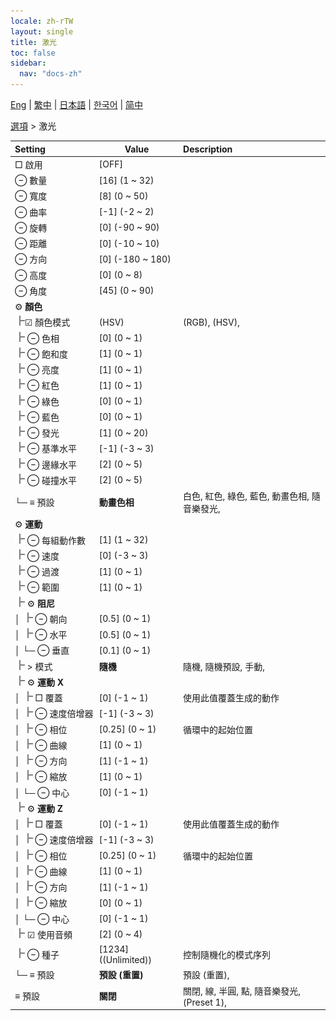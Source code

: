 ```yaml
---
locale: zh-rTW
layout: single
title: 激光
toc: false
sidebar:
  nav: "docs-zh"
---
```

[Eng](/dancexr/menu/2025.4/stage/laser) | [繁中](/tw/dancexr/menu/2025.4/stage/laser) | [日本語](/jp/dancexr/menu/2025.4/stage/laser) | [한국어](/kr/dancexr/menu/2025.4/stage/laser) | [简中](/zh/dancexr/menu/2025.4/stage/laser)

[選項](../menu#選項) > 激光



| Setting | Value | Description |
| :--- | --- | :--- |
|<nobr> □ 啟用</nobr>| [OFF] | 
|<nobr> ⊖ 數量</nobr>| [16] (1 ~ 32) | 
|<nobr> ⊖ 寬度</nobr>| [8] (0 ~ 50) | 
|<nobr> ⊖ 曲率</nobr>| [-1] (-2 ~ 2) | 
|<nobr> ⊖ 旋轉</nobr>| [0] (-90 ~ 90) | 
|<nobr> ⊖ 距離</nobr>| [0] (-10 ~ 10) | 
|<nobr> ⊖ 方向</nobr>| [0] (-180 ~ 180) | 
|<nobr> ⊖ 高度</nobr>| [0] (0 ~ 8) | 
|<nobr> ⊖ 角度</nobr>| [45] (0 ~ 90) | 
|<nobr> ⚙️ **顏色**</nobr>| | 
|<nobr><img src="/images/icon/ic_line_t.png"/>☑ 顏色模式</nobr>| (HSV) | (RGB), (HSV), 
|<nobr><img src="/images/icon/ic_line_t.png"/> ⊖ 色相</nobr>| [0] (0 ~ 1) | 
|<nobr><img src="/images/icon/ic_line_t.png"/> ⊖ 飽和度</nobr>| [1] (0 ~ 1) | 
|<nobr><img src="/images/icon/ic_line_t.png"/> ⊖ 亮度</nobr>| [1] (0 ~ 1) | 
|<nobr><img src="/images/icon/ic_line_t.png"/> ⊖ 紅色</nobr>| [1] (0 ~ 1) | 
|<nobr><img src="/images/icon/ic_line_t.png"/> ⊖ 綠色</nobr>| [0] (0 ~ 1) | 
|<nobr><img src="/images/icon/ic_line_t.png"/> ⊖ 藍色</nobr>| [0] (0 ~ 1) | 
|<nobr><img src="/images/icon/ic_line_t.png"/> ⊖ 發光</nobr>| [1] (0 ~ 20) | 
|<nobr><img src="/images/icon/ic_line_t.png"/> ⊖ 基準水平</nobr>| [-1] (-3 ~ 3) | 
|<nobr><img src="/images/icon/ic_line_t.png"/> ⊖ 邊緣水平</nobr>| [2] (0 ~ 5) | 
|<nobr><img src="/images/icon/ic_line_t.png"/> ⊖ 碰撞水平</nobr>| [2] (0 ~ 5) | 
|<nobr>└─ ≡ 預設</nobr>| **動畫色相** | 白色, 紅色, 綠色, 藍色, 動畫色相, 隨音樂發光,  |
|<nobr> ⚙️ **運動**</nobr>| | 
|<nobr><img src="/images/icon/ic_line_t.png"/> ⊖ 每組動作數</nobr>| [1] (1 ~ 32) | 
|<nobr><img src="/images/icon/ic_line_t.png"/> ⊖ 速度</nobr>| [0] (-3 ~ 3) | 
|<nobr><img src="/images/icon/ic_line_t.png"/> ⊖ 過渡</nobr>| [1] (0 ~ 1) | 
|<nobr><img src="/images/icon/ic_line_t.png"/> ⊖ 範圍</nobr>| [1] (0 ~ 1) | 
|<nobr><img src="/images/icon/ic_line_t.png"/> ⚙️ **阻尼**</nobr>| | 
|<nobr>│ <img src="/images/icon/ic_line_t.png"/> ⊖ 朝向</nobr>| [0.5] (0 ~ 1) | 
|<nobr>│ <img src="/images/icon/ic_line_t.png"/> ⊖ 水平</nobr>| [0.5] (0 ~ 1) | 
|<nobr>│ └─ ⊖ 垂直</nobr>| [0.1] (0 ~ 1) | 
|<nobr><img src="/images/icon/ic_line_t.png"/> > 模式</nobr>| **隨機** | 隨機, 隨機預設, 手動,  |
|<nobr><img src="/images/icon/ic_line_t.png"/> ⚙️ **運動 X**</nobr>| | 
|<nobr>│ <img src="/images/icon/ic_line_t.png"/> □ 覆蓋</nobr>| [0] (-1 ~ 1) | 使用此值覆蓋生成的動作
|<nobr>│ <img src="/images/icon/ic_line_t.png"/> ⊖ 速度倍增器</nobr>| [-1] (-3 ~ 3) | 
|<nobr>│ <img src="/images/icon/ic_line_t.png"/> ⊖ 相位</nobr>| [0.25] (0 ~ 1) | 循環中的起始位置
|<nobr>│ <img src="/images/icon/ic_line_t.png"/> ⊖ 曲線</nobr>| [1] (0 ~ 1) | 
|<nobr>│ <img src="/images/icon/ic_line_t.png"/> ⊖ 方向</nobr>| [1] (-1 ~ 1) | 
|<nobr>│ <img src="/images/icon/ic_line_t.png"/> ⊖ 縮放</nobr>| [1] (0 ~ 1) | 
|<nobr>│ └─ ⊖ 中心</nobr>| [0] (-1 ~ 1) | 
|<nobr><img src="/images/icon/ic_line_t.png"/> ⚙️ **運動 Z**</nobr>| | 
|<nobr>│ <img src="/images/icon/ic_line_t.png"/> □ 覆蓋</nobr>| [0] (-1 ~ 1) | 使用此值覆蓋生成的動作
|<nobr>│ <img src="/images/icon/ic_line_t.png"/> ⊖ 速度倍增器</nobr>| [-1] (-3 ~ 3) | 
|<nobr>│ <img src="/images/icon/ic_line_t.png"/> ⊖ 相位</nobr>| [0.25] (0 ~ 1) | 循環中的起始位置
|<nobr>│ <img src="/images/icon/ic_line_t.png"/> ⊖ 曲線</nobr>| [1] (0 ~ 1) | 
|<nobr>│ <img src="/images/icon/ic_line_t.png"/> ⊖ 方向</nobr>| [1] (-1 ~ 1) | 
|<nobr>│ <img src="/images/icon/ic_line_t.png"/> ⊖ 縮放</nobr>| [0] (0 ~ 1) | 
|<nobr>│ └─ ⊖ 中心</nobr>| [0] (-1 ~ 1) | 
|<nobr><img src="/images/icon/ic_line_t.png"/> ☑ 使用音頻</nobr>| [2] (0 ~ 4) | 
|<nobr><img src="/images/icon/ic_line_t.png"/> ⊖ 種子</nobr>| [1234] ((Unlimited)) | 控制隨機化的模式序列
|<nobr>└─ ≡ 預設</nobr>| **預設 (重置)** | 預設 (重置),  |
|<nobr> ≡ 預設</nobr>| **關閉** | 關閉, 線, 半圓, 點, 隨音樂發光, (Preset 1),  |
